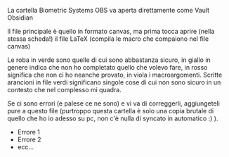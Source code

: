 La cartella Biometric Systems OBS va aperta direttamente come Vault Obsidian

Il file principale è quello in formato canvas, ma prima tocca aprire (nella stessa scheda!) il file LaTeX (compila le macro che compaiono nel file canvas)

Le roba in verde sono quelle di cui sono abbastanza sicuro, in giallo in genere indica che non ho completato quello che volevo fare, in rosso significa che non ci ho neanche provato, in viola i macroargomenti. Scritte arancioni in file verdi significano singole cose di cui non sono sicuro in un contesto che nel complesso mi quadra.

Se ci sono errori (e palese ce ne sono) e vi va di correggerli, aggiungeteli pure a questo file (purtroppo questa cartella è solo una copia brutale di quello che ho io adesso su pc, non c'è nulla di syncato in automatico :) ).

- Errore 1
- Errore 2
- ecc...
